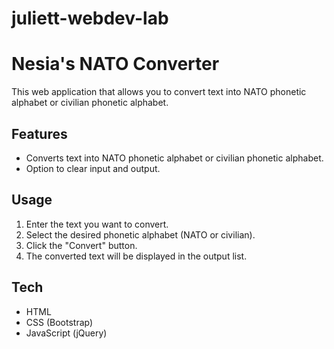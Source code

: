 # juliett-webdev-lab
# Nesia's NATO Converter

This web application that allows you to convert text into NATO phonetic alphabet or civilian phonetic alphabet.

## Features

- Converts text into NATO phonetic alphabet or civilian phonetic alphabet.
- Option to clear input and output.

## Usage

1. Enter the text you want to convert.
2. Select the desired phonetic alphabet (NATO or civilian).
3. Click the "Convert" button.
4. The converted text will be displayed in the output list.


## Tech

- HTML
- CSS (Bootstrap)
- JavaScript (jQuery)

